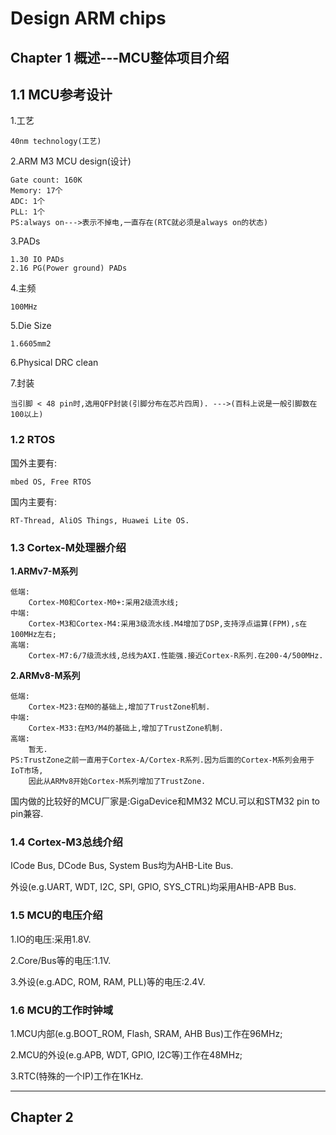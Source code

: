 # Design ARM chips

## Chapter 1 概述---MCU整体项目介绍

## 1.1 MCU参考设计

1.工艺

	40nm technology(工艺)

2.ARM M3 MCU design(设计)

	Gate count: 160K
	Memory: 17个
	ADC: 1个
	PLL: 1个
	PS:always on--->表示不掉电,一直存在(RTC就必须是always on的状态)

3.PADs

	1.30 IO PADs
	2.16 PG(Power ground) PADs

4.主频

	100MHz

5.Die Size

	1.6605mm2

6.Physical DRC clean

7.封装

	当引脚 < 48 pin时,选用QFP封装(引脚分布在芯片四周). --->(百科上说是一般引脚数在100以上)

### 1.2 RTOS

国外主要有:

	mbed OS, Free RTOS

国内主要有:

	RT-Thread, AliOS Things, Huawei Lite OS.

### 1.3 Cortex-M处理器介绍

**1.ARMv7-M系列**

	低端:
		Cortex-M0和Cortex-M0+:采用2级流水线;
	中端:
		Cortex-M3和Cortex-M4:采用3级流水线.M4增加了DSP,支持浮点运算(FPM),s在100MHz左右;
	高端:
		Cortex-M7:6/7级流水线,总线为AXI.性能强.接近Cortex-R系列.在200-4/500MHz.

**2.ARMv8-M系列**

	低端:
		Cortex-M23:在M0的基础上,增加了TrustZone机制.
	中端:
		Cortex-M33:在M3/M4的基础上,增加了TrustZone机制.
	高端:
		暂无.
	PS:TrustZone之前一直用于Cortex-A/Cortex-R系列.因为后面的Cortex-M系列会用于IoT市场,
		因此从ARMv8开始Cortex-M系列增加了TrustZone.

国内做的比较好的MCU厂家是:GigaDevice和MM32 MCU.可以和STM32 pin to pin兼容.

### 1.4 Cortex-M3总线介绍

ICode Bus, DCode Bus, System Bus均为AHB-Lite Bus.

外设(e.g.UART, WDT, I2C, SPI, GPIO, SYS_CTRL)均采用AHB-APB Bus.

### 1.5 MCU的电压介绍

1.IO的电压:采用1.8V.

2.Core/Bus等的电压:1.1V.

3.外设(e.g.ADC, ROM, RAM, PLL)等的电压:2.4V.

### 1.6 MCU的工作时钟域

1.MCU内部(e.g.BOOT_ROM, Flash, SRAM, AHB Bus)工作在96MHz;

2.MCU的外设(e.g.APB, WDT, GPIO, I2C等)工作在48MHz;

3.RTC(特殊的一个IP)工作在1KHz.

***

## Chapter 2


